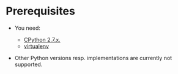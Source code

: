 # Prerequisites

* You need:

  * [CPython 2.7.x.](https://www.python.org/downloads)
  * [virtualenv](https://pypi.org/project/virtualenv)

* Other Python versions resp. implementations are currently not supported.
